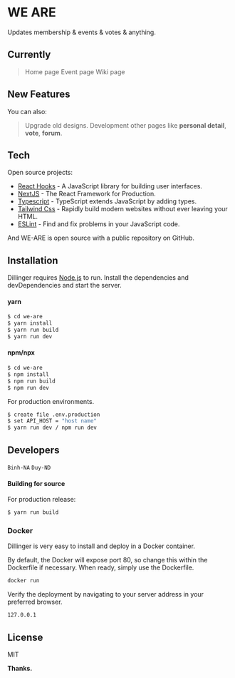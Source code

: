 # WE ARE

Updates membership & events & votes & anything.

## Currently
> Home page
> Event page
> Wiki page

## New Features
You can also:
> Upgrade old designs.
> Development other pages like __personal detail__, __vote__, __forum__.

## Tech
Open source projects:
* [React Hooks](https://reactjs.org/docs/hooks-intro.html) - A JavaScript library for building user interfaces.
* [NextJS](https://nextjs.org/) - The React Framework for Production.
* [Typescript](https://www.typescriptlang.org/) - TypeScript extends JavaScript by adding types.
* [Tailwind Css](https://tailwindcss.com/) - Rapidly build modern websites without ever leaving your HTML.
* [ESLint](https://eslint.org/) - Find and fix problems in your JavaScript code.

And WE-ARE is open source with a public repository on GitHub.

## Installation
Dillinger requires [Node.js](https://nodejs.org/) to run.
Install the dependencies and devDependencies and start the server.

#### yarn

```sh
$ cd we-are
$ yarn install
$ yarn run build
$ yarn run dev
```

#### npm/npx
```sh
$ cd we-are
$ npm install
$ npm run build
$ npm run dev
```

For production environments.
```sh
$ create file .env.production
$ set API_HOST = "host name"
$ yarn run dev / npm run dev
```

## Developers
``Binh-NA`` ``Duy-ND``

#### Building for source
For production release:
```sh
$ yarn run build
```

### Docker
Dillinger is very easy to install and deploy in a Docker container.

By default, the Docker will expose port 80, so change this within the Dockerfile if necessary. When ready, simply use the Dockerfile.

```sh
docker run
```

Verify the deployment by navigating to your server address in your preferred browser.

```sh
127.0.0.1
```

License
----

MIT


**Thanks.**
